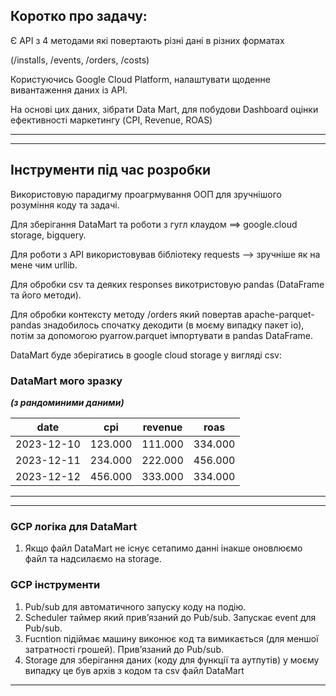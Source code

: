 ## Коротко про задачу:

Є API з 4 методами які повертають різні дані в різних форматах

(/installs, /events, /orders, /costs)

Користуючись Google Cloud Platform, налаштувати щоденне вивантаження даних із API.

На основі цих даних, зібрати Data Mart, для побудови Dashboard оцінки ефективності маркетингу (CPI, Revenue, ROAS)

___
___
## Інструменти під час розробки

Використовую парадигму проагрмування ООП для зручнішого розуміння коду та задачі.

Для зберігання DataMart та роботи з гугл клаудом ==> google.cloud  storage, bigquery.

Для роботи з API використовував бібліотеку requests --> зручніше як на мене чим urllib.

Для обробки csv та деяких responses викотристовую pandas (DataFrame та його методи).

Для обробки контексту методу /orders який повертав apache-parquet-pandas знадобилось спочатку декодити (в моєму випадку пакет іо), потім за допомогою pyarrow.parquet імпортувати в pandas DataFrame.

DataMart буде зберігатись в google cloud storage у вигляді csv:

### DataMart мого зразку 
***(з рандоминими даними)***



| date       | cpi     | revenue | roas    |
|------------|---------|---------|---------|
| 2023-12-10 | 123.000 | 111.000 | 334.000 |
| 2023-12-11 | 234.000 | 222.000 | 456.000 |
| 2023-12-12 | 456.000 | 333.000 | 334.000 |

---

---

### GCP логіка для DataMart

1) Якщо файл DataMart не існує сетапимо данні інакше оновлюємо файл та надсилаємо на storage.


### GCP інструменти

 1. Pub/sub для автоматичного запуску коду на подію.
2. Scheduler таймер який привʼязаний до Pub/sub. Запускає event для Pub/sub.
 3. Fucntion підіймає машину виконює код та вимикається (для меншої затратності грошей).
Привʼязаний до Pub/sub.
4. Storage для зберігання даних (коду для функції та аутпутів) у моєму випадку це був архів з кодом та csv файл DataMart
 ---